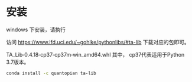 # 安装

windows 下安装，请执行

访问 https://www.lfd.uci.edu/~gohlke/pythonlibs/#ta-lib 下载对应的包即可。

TA_Lib‑0.4.18‑cp37‑cp37m‑win_amd64.whl 其中， cp37代表适用于Python 3.7版本。


```bash
conda install -c quantopian ta-lib
```
